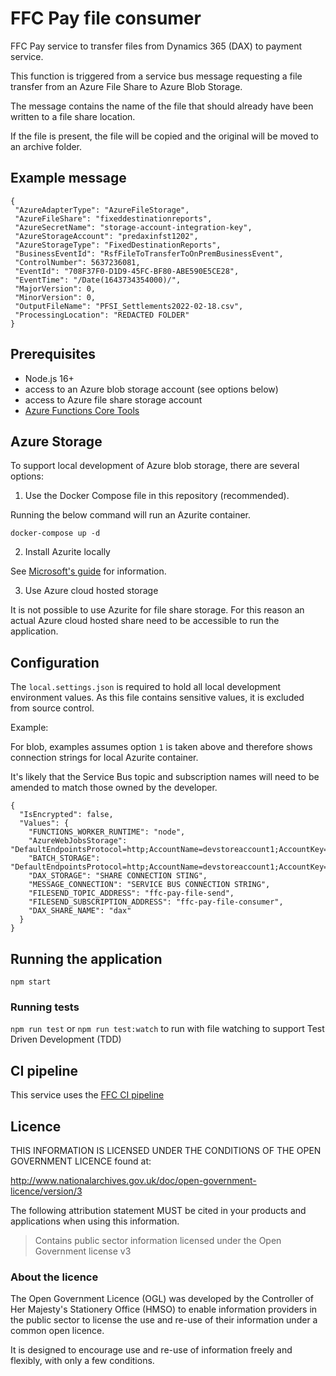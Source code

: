 # FFC Pay file consumer
FFC Pay service to transfer files from Dynamics 365 (DAX) to payment service.

This function is triggered from a service bus message requesting a file transfer from an Azure File Share to Azure Blob Storage.

The message contains the name of the file that should already have been written to a file share location.

If the file is present, the file will be copied and the original will be moved to an archive folder.

## Example message

```
{ 
 "AzureAdapterType": "AzureFileStorage", 
 "AzureFileShare": "fixeddestinationreports", 
 "AzureSecretName": "storage-account-integration-key", 
 "AzureStorageAccount": "predaxinfst1202", 
 "AzureStorageType": "FixedDestinationReports", 
 "BusinessEventId": "RsfFileToTransferToOnPremBusinessEvent", 
 "ControlNumber": 5637236081, 
 "EventId": "708F37F0-D1D9-45FC-BF80-ABE590E5CE28", 
 "EventTime": "/Date(1643734354000)/", 
 "MajorVersion": 0, 
 "MinorVersion": 0, 
 "OutputFileName": "PFSI_Settlements2022-02-18.csv", 
 "ProcessingLocation": "REDACTED FOLDER" 
}
```

## Prerequisites

- Node.js 16+
- access to an Azure blob storage account (see options below)
- access to Azure file share storage account
- [Azure Functions Core Tools](https://docs.microsoft.com/en-us/azure/azure-functions/functions-run-local?tabs=v4%2Clinux%2Ccsharp%2Cportal%2Cbash)

## Azure Storage

To support local development of Azure blob storage, there are several options:

1. Use the Docker Compose file in this repository (recommended).

Running the below command will run an Azurite container.

`docker-compose up -d`

2. Install Azurite locally

See [Microsoft's guide](https://docs.microsoft.com/en-us/azure/storage/common/storage-use-azurite?tabs=visual-studio) for information.

3. Use Azure cloud hosted storage

It is not possible to use Azurite for file share storage.  For this reason an actual Azure cloud hosted share need to be accessible to run the application.

## Configuration

The `local.settings.json` is required to hold all local development environment values.  As this file contains sensitive values, it is excluded from source control.

Example:

For blob, examples assumes option `1` is taken above and therefore shows connection strings for local  Azurite container.

It's likely that the Service Bus topic and subscription names will need to be amended to match those owned by the developer.

```
{
  "IsEncrypted": false,
  "Values": {
    "FUNCTIONS_WORKER_RUNTIME": "node",
    "AzureWebJobsStorage": "DefaultEndpointsProtocol=http;AccountName=devstoreaccount1;AccountKey=Eby8vdM02xNOcqFlqUwJPLlmEtlCDXJ1OUzFT50uSRZ6IFsuFq2UVErCz4I6tq/K1SZFPTOtr/KBHBeksoGMGw==;BlobEndpoint=http://127.0.0.1:10007/devstoreaccount1;QueueEndpoint=http://127.0.0.1:10008/devstoreaccount1;",
    "BATCH_STORAGE": "DefaultEndpointsProtocol=http;AccountName=devstoreaccount1;AccountKey=Eby8vdM02xNOcqFlqUwJPLlmEtlCDXJ1OUzFT50uSRZ6IFsuFq2UVErCz4I6tq/K1SZFPTOtr/KBHBeksoGMGw==;BlobEndpoint=http://127.0.0.1:10007/devstoreaccount1;QueueEndpoint=http://127.0.0.1:10008/devstoreaccount1;",
    "DAX_STORAGE": "SHARE CONNECTION STING",
    "MESSAGE_CONNECTION": "SERVICE BUS CONNECTION STRING",
    "FILESEND_TOPIC_ADDRESS": "ffc-pay-file-send",
    "FILESEND_SUBSCRIPTION_ADDRESS": "ffc-pay-file-consumer",
    "DAX_SHARE_NAME": "dax"
  }
}
```

## Running the application

`npm start`

### Running tests

`npm run test` or `npm run test:watch` to run with file watching to support Test Driven Development (TDD)

## CI pipeline

This service uses the [FFC CI pipeline](https://github.com/DEFRA/ffc-jenkins-pipeline-library)

## Licence

THIS INFORMATION IS LICENSED UNDER THE CONDITIONS OF THE OPEN GOVERNMENT LICENCE found at:

<http://www.nationalarchives.gov.uk/doc/open-government-licence/version/3>

The following attribution statement MUST be cited in your products and applications when using this information.

> Contains public sector information licensed under the Open Government license v3

### About the licence

The Open Government Licence (OGL) was developed by the Controller of Her Majesty's Stationery Office (HMSO) to enable information providers in the public sector to license the use and re-use of their information under a common open licence.

It is designed to encourage use and re-use of information freely and flexibly, with only a few conditions.
